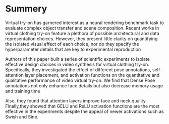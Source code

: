 # Summery

Virtual try-on has garnered interest as a neural rendering benchmark task to evaluate complex object transfer and scene composition. Recent works in virtual clothing try-on feature a plethora of possible architectural and data representation choices. However, they present little clarity on quantifying the isolated visual effect of each choice, nor do they specify the hyperparameter details that are key to experimental reproduction

Authors of this paper built a series of scientific experiments to isolate effective design choices in video synthesis for virtual
clothing try-on. Specifically, they investigated the effect of different pose annotations, self-attention layer placement, and activation functions on the quantitative and qualitative performance of video virtual try-on. We find that Dense Pose annotations not only enhance face details but also decrease memory usage and training time

Also, they found that attention layers improve face and neck quality. Finally,they showed that GELU and ReLU activation functions are the most effective in the experiments despite the appeal of newer activations such as Swish and Sine.
